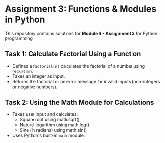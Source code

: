 # Assignment 3: Functions & Modules in Python

This repository contains solutions for **Module 4 - Assignment 3** for Python programming.

## Task 1: Calculate Factorial Using a Function
- Defines a `factorial(n)` calculates the factorial of a number using recursion.
- Takes an integer as input.
- Returns the factorial or an error message for invalid inputs (non-integers or negative numbers).

## Task 2: Using the Math Module for Calculations
- Takes user input and calculates:
  - Square root using math.sqrt()
  - Natural logarithm using math.log()
  - Sine (in radians) using math.sin()
- Uses Python's built-in `math` module.

